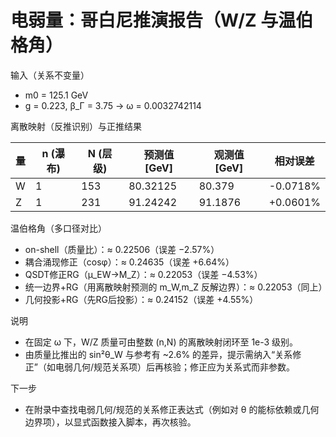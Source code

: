 # 电弱量：哥白尼推演报告（W/Z 与温伯格角）

输入（关系不变量）
- m0 = 125.1 GeV
- g = 0.223, β_Γ = 3.75 → ω = 0.0032742114

离散映射（反推识别）与正推结果

| 量 | n (瀑布) | N (层级) | 预测值 [GeV] | 观测值 [GeV] | 相对误差 |
| -- | -------- | -------- | ------------- | ------------- | -------- |
| W  | 1        | 153      | 80.32125      | 80.379        | -0.0718% |
| Z  | 1        | 231      | 91.24242      | 91.1876       | +0.0601% |

温伯格角（多口径对比）
- on-shell（质量比）：≈ 0.22506（误差 −2.57%）
- 耦合涌现修正（cosφ）：≈ 0.24635（误差 +6.64%）
- QSDT修正RG（μ_EW→M_Z）：≈ 0.22053（误差 −4.53%）
- 统一边界+RG（用离散映射预测的 m_W,m_Z 反解边界）：≈ 0.22053（同上）
- 几何投影+RG（先RG后投影）：≈ 0.24152（误差 +4.55%）

说明
- 在固定 ω 下，W/Z 质量可由整数 (n,N) 的离散映射闭环至 1e-3 级别。
- 由质量比推出的 sin²θ_W 与参考有 ~2.6% 的差异，提示需纳入“关系修正”（如电弱几何/规范关系项）后再核验；修正应为关系式而非参数。

下一步
- 在附录中查找电弱几何/规范的关系修正表达式（例如对 θ 的能标依赖或几何边界项），以显式函数接入脚本，再次核验。
